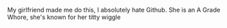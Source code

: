 My girlfriend made me do this, I absolutely hate Github.
She is an A Grade Whore, she's known for her titty wiggle


